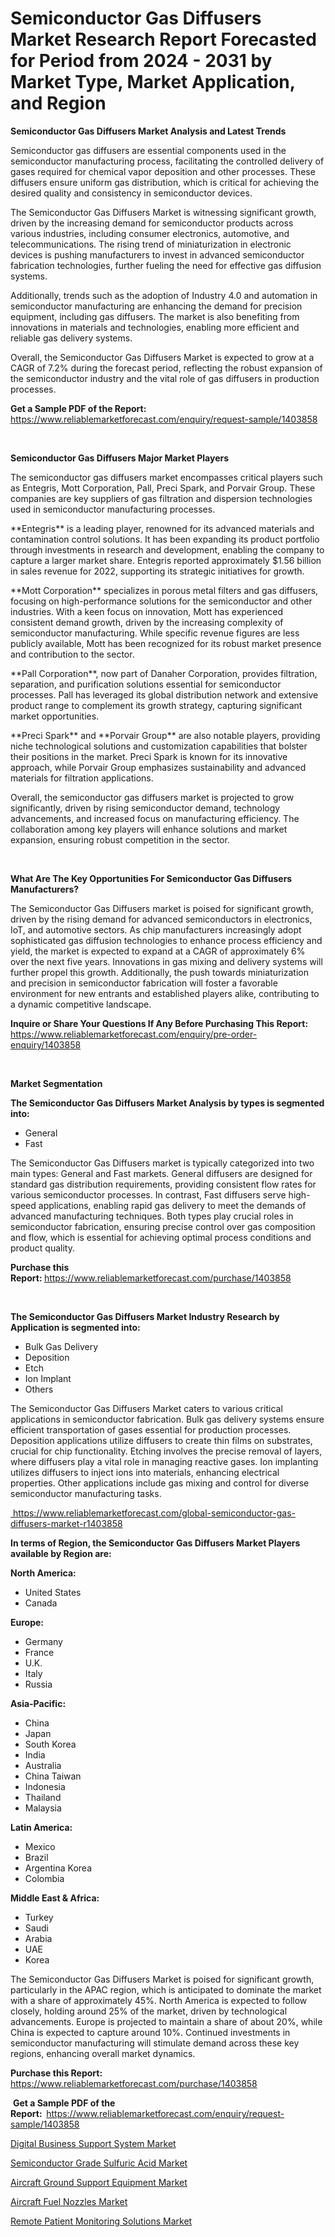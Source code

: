 <p><h1>Semiconductor Gas Diffusers Market Research Report Forecasted for Period from 2024 -  2031 by Market Type, Market Application, and Region</h1></p><p><strong>Semiconductor Gas Diffusers Market Analysis and Latest Trends</strong></p>
<p><p>Semiconductor gas diffusers are essential components used in the semiconductor manufacturing process, facilitating the controlled delivery of gases required for chemical vapor deposition and other processes. These diffusers ensure uniform gas distribution, which is critical for achieving the desired quality and consistency in semiconductor devices. </p><p>The Semiconductor Gas Diffusers Market is witnessing significant growth, driven by the increasing demand for semiconductor products across various industries, including consumer electronics, automotive, and telecommunications. The rising trend of miniaturization in electronic devices is pushing manufacturers to invest in advanced semiconductor fabrication technologies, further fueling the need for effective gas diffusion systems. </p><p>Additionally, trends such as the adoption of Industry 4.0 and automation in semiconductor manufacturing are enhancing the demand for precision equipment, including gas diffusers. The market is also benefiting from innovations in materials and technologies, enabling more efficient and reliable gas delivery systems. </p><p>Overall, the Semiconductor Gas Diffusers Market is expected to grow at a CAGR of 7.2% during the forecast period, reflecting the robust expansion of the semiconductor industry and the vital role of gas diffusers in production processes.</p></p>
<p><strong>Get a Sample PDF of the Report:&nbsp;</strong> <a href="https://www.reliablemarketforecast.com/enquiry/request-sample/1403858?utm_campaign=1141&utm_medium=2&utm_source=Github&utm_content=ia&utm_term=23102024&utm_id=semiconductor-gas-diffusers">https://www.reliablemarketforecast.com/enquiry/request-sample/1403858</a></p>
<p>&nbsp;</p>
<p><strong>Semiconductor Gas Diffusers Major Market Players</strong></p>
<p><p>The semiconductor gas diffusers market encompasses critical players such as Entegris, Mott Corporation, Pall, Preci Spark, and Porvair Group. These companies are key suppliers of gas filtration and dispersion technologies used in semiconductor manufacturing processes.</p><p>**Entegris** is a leading player, renowned for its advanced materials and contamination control solutions. It has been expanding its product portfolio through investments in research and development, enabling the company to capture a larger market share. Entegris reported approximately $1.56 billion in sales revenue for 2022, supporting its strategic initiatives for growth.</p><p>**Mott Corporation** specializes in porous metal filters and gas diffusers, focusing on high-performance solutions for the semiconductor and other industries. With a keen focus on innovation, Mott has experienced consistent demand growth, driven by the increasing complexity of semiconductor manufacturing. While specific revenue figures are less publicly available, Mott has been recognized for its robust market presence and contribution to the sector.</p><p>**Pall Corporation**, now part of Danaher Corporation, provides filtration, separation, and purification solutions essential for semiconductor processes. Pall has leveraged its global distribution network and extensive product range to complement its growth strategy, capturing significant market opportunities.</p><p>**Preci Spark** and **Porvair Group** are also notable players, providing niche technological solutions and customization capabilities that bolster their positions in the market. Preci Spark is known for its innovative approach, while Porvair Group emphasizes sustainability and advanced materials for filtration applications.</p><p>Overall, the semiconductor gas diffusers market is projected to grow significantly, driven by rising semiconductor demand, technology advancements, and increased focus on manufacturing efficiency. The collaboration among key players will enhance solutions and market expansion, ensuring robust competition in the sector.</p></p>
<p>&nbsp;</p>
<p><strong>What Are The Key Opportunities For Semiconductor Gas Diffusers Manufacturers?</strong></p>
<p><p>The Semiconductor Gas Diffusers market is poised for significant growth, driven by the rising demand for advanced semiconductors in electronics, IoT, and automotive sectors. As chip manufacturers increasingly adopt sophisticated gas diffusion technologies to enhance process efficiency and yield, the market is expected to expand at a CAGR of approximately 6% over the next five years. Innovations in gas mixing and delivery systems will further propel this growth. Additionally, the push towards miniaturization and precision in semiconductor fabrication will foster a favorable environment for new entrants and established players alike, contributing to a dynamic competitive landscape.</p></p>
<p><strong>Inquire or Share Your Questions If Any Before Purchasing This Report:</strong> <a href="https://www.reliablemarketforecast.com/enquiry/pre-order-enquiry/1403858?utm_campaign=1141&utm_medium=2&utm_source=Github&utm_content=ia&utm_term=23102024&utm_id=semiconductor-gas-diffusers">https://www.reliablemarketforecast.com/enquiry/pre-order-enquiry/1403858</a></p>
<p>&nbsp;</p>
<p><strong>Market Segmentation</strong></p>
<p><strong>The Semiconductor Gas Diffusers Market Analysis by types is segmented into:</strong></p>
<p><ul><li>General</li><li>Fast</li></ul></p>
<p><p>The Semiconductor Gas Diffusers market is typically categorized into two main types: General and Fast markets. General diffusers are designed for standard gas distribution requirements, providing consistent flow rates for various semiconductor processes. In contrast, Fast diffusers serve high-speed applications, enabling rapid gas delivery to meet the demands of advanced manufacturing techniques. Both types play crucial roles in semiconductor fabrication, ensuring precise control over gas composition and flow, which is essential for achieving optimal process conditions and product quality.</p></p>
<p><strong>Purchase this Report:&nbsp;</strong><a href="https://www.reliablemarketforecast.com/purchase/1403858?utm_campaign=1141&utm_medium=2&utm_source=Github&utm_content=ia&utm_term=23102024&utm_id=semiconductor-gas-diffusers">https://www.reliablemarketforecast.com/purchase/1403858</a></p>
<p>&nbsp;</p>
<p><strong>The Semiconductor Gas Diffusers Market Industry Research by Application is segmented into:</strong></p>
<p><ul><li>Bulk Gas Delivery</li><li>Deposition</li><li>Etch</li><li>Ion Implant</li><li>Others</li></ul></p>
<p><p>The Semiconductor Gas Diffusers Market caters to various critical applications in semiconductor fabrication. Bulk gas delivery systems ensure efficient transportation of gases essential for production processes. Deposition applications utilize diffusers to create thin films on substrates, crucial for chip functionality. Etching involves the precise removal of layers, where diffusers play a vital role in managing reactive gases. Ion implanting utilizes diffusers to inject ions into materials, enhancing electrical properties. Other applications include gas mixing and control for diverse semiconductor manufacturing tasks.</p></p>
<p><a href="https://www.reliablemarketforecast.com/global-semiconductor-gas-diffusers-market-r1403858?utm_campaign=1141&utm_medium=2&utm_source=Github&utm_content=ia&utm_term=23102024&utm_id=semiconductor-gas-diffusers">&nbsp;https://www.reliablemarketforecast.com/global-semiconductor-gas-diffusers-market-r1403858</a></p>
<p><strong>In terms of Region, the Semiconductor Gas Diffusers Market Players available by Region are:</strong></p>
<p>
    <p> <strong> North America: </strong>
        <ul>
            <li>United States</li>
            <li>Canada</li>
        </ul>
        </p> 
    <p> <strong> Europe: </strong>
        <ul>
            <li>Germany</li>
            <li>France</li>
            <li>U.K.</li>
            <li>Italy</li>
            <li>Russia</li>
        </ul>
        </p> 
    <p> <strong> Asia-Pacific: </strong>
        <ul>
            <li>China</li>
            <li>Japan</li>
            <li>South Korea</li>
            <li>India</li>
            <li>Australia</li>
            <li>China Taiwan</li>
            <li>Indonesia</li>
            <li>Thailand</li>
            <li>Malaysia</li>
        </ul>
        </p> 
    <p> <strong> Latin America: </strong>
        <ul>
            <li>Mexico</li>
            <li>Brazil</li>
            <li>Argentina Korea</li>
            <li>Colombia</li>
        </ul>
        </p> 
    <p> <strong> Middle East & Africa: </strong>
        <ul>
            <li>Turkey</li>
            <li>Saudi</li>
            <li>Arabia</li>
            <li>UAE</li>
            <li>Korea</li>
        </ul>
    </p>
    </p>
<p><p>The Semiconductor Gas Diffusers Market is poised for significant growth, particularly in the APAC region, which is anticipated to dominate the market with a share of approximately 45%. North America is expected to follow closely, holding around 25% of the market, driven by technological advancements. Europe is projected to maintain a share of about 20%, while China is expected to capture around 10%. Continued investments in semiconductor manufacturing will stimulate demand across these key regions, enhancing overall market dynamics.</p></p>
<p><strong>Purchase this Report: </strong><a href="https://www.reliablemarketforecast.com/purchase/1403858?utm_campaign=1141&utm_medium=2&utm_source=Github&utm_content=ia&utm_term=23102024&utm_id=semiconductor-gas-diffusers">https://www.reliablemarketforecast.com/purchase/1403858</a></p>
<p>&nbsp;<strong>Get a Sample PDF of the Report:&nbsp;&nbsp;</strong><a href="https://www.reliablemarketforecast.com/enquiry/request-sample/1403858?utm_campaign=1141&utm_medium=2&utm_source=Github&utm_content=ia&utm_term=23102024&utm_id=semiconductor-gas-diffusers">https://www.reliablemarketforecast.com/enquiry/request-sample/1403858</a></p>
<p><strong></strong></p>
<p><p><a href="https://www.linkedin.com/pulse/top-trends-transforming-digital-business-support-oleve?utm_campaign=1141&utm_medium=2&utm_source=Github&utm_content=ia&utm_term=23102024&utm_id=semiconductor-gas-diffusers">Digital Business Support System Market</a></p><p><a href="https://github.com/siennagx1ahafter/Market-Research-Report-List-1/blob/main/semiconductor-grade-sulfuric-acid-market.md?utm_campaign=1141&utm_medium=2&utm_source=Github&utm_content=ia&utm_term=23102024&utm_id=semiconductor-gas-diffusers">Semiconductor Grade Sulfuric Acid Market</a></p><p><a href="https://issuu.com/reportprime-2/docs/aircraft-ground-support-equipment-m_6580ee80445689?utm_campaign=1141&utm_medium=2&utm_source=Github&utm_content=ia&utm_term=23102024&utm_id=semiconductor-gas-diffusers">Aircraft Ground Support Equipment Market</a></p><p><a href="https://issuu.com/reportprime-2/docs/aircraft-fuel-nozzles-market-size-2_c70c0d74acf306?utm_campaign=1141&utm_medium=2&utm_source=Github&utm_content=ia&utm_term=23102024&utm_id=semiconductor-gas-diffusers">Aircraft Fuel Nozzles Market</a></p><p><a href="https://www.linkedin.com/pulse/decoding-remote-patient-monitoring-solutions-market-dsple?utm_campaign=1141&utm_medium=2&utm_source=Github&utm_content=ia&utm_term=23102024&utm_id=semiconductor-gas-diffusers">Remote Patient Monitoring Solutions Market</a></p></p>